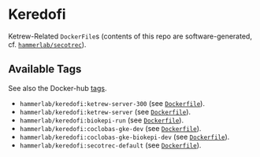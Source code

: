 Keredofi
========

Ketrew-Related `DockerFile`s (contents of this repo are software-generated, cf. 
[`hammerlab/secotrec`](https://github.com/hammerlab/secotrec)).

Available Tags
--------------

See also the Docker-hub [tags](https://hub.docker.com/r/hammerlab/keredofi/tags/).

* `hammerlab/keredofi:ketrew-server-300` (see [`Dockerfile`](https://github.com/hammerlab/keredofi/blob/ketrew-server-300/Dockerfile)).
* `hammerlab/keredofi:ketrew-server` (see [`Dockerfile`](https://github.com/hammerlab/keredofi/blob/ketrew-server/Dockerfile)).
* `hammerlab/keredofi:biokepi-run` (see [`Dockerfile`](https://github.com/hammerlab/keredofi/blob/biokepi-run/Dockerfile)).
* `hammerlab/keredofi:coclobas-gke-dev` (see [`Dockerfile`](https://github.com/hammerlab/keredofi/blob/coclobas-gke-dev/Dockerfile)).
* `hammerlab/keredofi:coclobas-gke-biokepi-dev` (see [`Dockerfile`](https://github.com/hammerlab/keredofi/blob/coclobas-gke-biokepi-dev/Dockerfile)).
* `hammerlab/keredofi:secotrec-default` (see [`Dockerfile`](https://github.com/hammerlab/keredofi/blob/secotrec-default/Dockerfile)).
